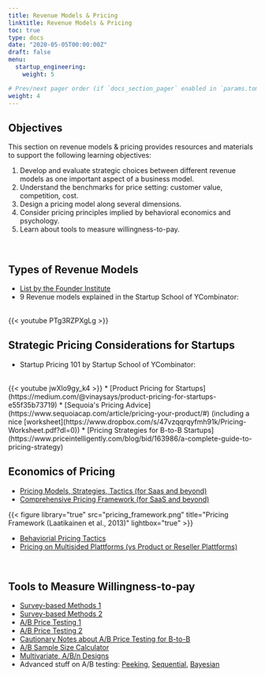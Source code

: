 ```yaml
---
title: Revenue Models & Pricing
linktitle: Revenue Models & Pricing
toc: true
type: docs
date: "2020-05-05T00:00:00Z"
draft: false
menu:
  startup_engineering:
    weight: 5

# Prev/next pager order (if `docs_section_pager` enabled in `params.toml`)
weight: 4
---
```


## Objectives

This section on revenue models & pricing provides resources and materials to support the following learning objectives:
1. Develop and evaluate strategic choices between different revenue models as one important aspect of a business model.
2. Understand the benchmarks for price setting: customer value, competition, cost.
3. Design a pricing model along several dimensions.
4. Consider pricing principles implied by behavioral economics and psychology.
5. Learn about tools to measure willingness-to-pay.

<br/>

## Types of Revenue Models
* [List by the Founder Institute](https://fi.co/insight/the-10-most-popular-startup-revenue-models)
* 9 Revenue models explained in the Startup School of YCombinator:
<br/>
{{< youtube PTg3RZPXgLg >}}

<br/>

## Strategic Pricing Considerations for Startups
* Startup Pricing 101 by Startup School of YCombinator:
<br/>
{{< youtube jwXlo9gy_k4 >}}
* [Product Pricing for Startups](https://medium.com/@vinaysays/product-pricing-for-startups-e55f35b73719)
* [Sequoia's Pricing Advice](https://www.sequoiacap.com/article/pricing-your-product/#) (including a nice [worksheet](https://www.dropbox.com/s/47vzqqrqyfmh91k/Pricing-Worksheet.pdf?dl=0))
* [Pricing Strategies for B-to-B Startups](https://www.priceintelligently.com/blog/bid/163986/a-complete-guide-to-pricing-strategy)


<br/>

## Economics of Pricing
* [Pricing Models, Strategies, Tactics (for Saas and beyond)](https://www.cobloom.com/blog/saas-pricing-models#)
* [Comprehensive Pricing Framework (for SaaS and beyond)](https://www.dropbox.com/s/71zfxuxi7fklron/cloudpricing.pdf?dl=0)

{{< figure library="true" src="pricing_framework.png" title="Pricing Framework (Laatikainen et al., 2013)" lightbox="true" >}}

* [Behaviorial Pricing Tactics](https://www.helpscout.com/blog/pricing-strategies/)
* [Pricing on Multisided Plattforms (vs Product or Reseller Plattforms)](https://sloanreview.mit.edu/article/strategic-decisions-for-multisided-platforms/)

<br/>

## Tools to Measure Willingness-to-pay
- [Survey-based Methods 1](https://www.focusvision.com/blog/pricing-research-how-to-evaluate-price-perceptions-and-willingness-to-pay/) 
- [Survey-based Methods 2](https://www.quantilope.com/en/blog/whitepaper-three-great-methods-to-determine-price-acceptance) 
- [A/B Price Testing 1](https://vwo.com/blog/ab-testing-price-testing/)
- [A/B Price Testing 2](https://medium.com/analytics-vidhya/pricing-optimization-with-a-b-test-e720efe62b0)
- [Cautionary Notes about A/B Price Testing for B-to-B](https://www.priceintelligently.com/blog/ab-test-pricing-page-strategy)
- [A/B Sample Size Calculator](https://www.evanmiller.org/ab-testing/)
- [Multivariate, A/B/n Designs](https://cxl.com/blog/multivariate-tests/)
- Advanced stuff on A/B testing: [Peeking](https://www.evanmiller.org/how-not-to-run-an-ab-test.html), [Sequential](https://www.evanmiller.org/sequential-ab-testing.html), [Bayesian](https://www.evanmiller.org/bayesian-ab-testing.html)


